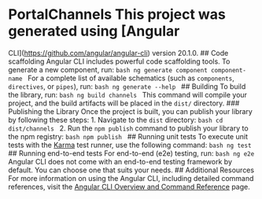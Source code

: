 # PortalChannels This project was generated using [Angular
CLI](https://github.com/angular/angular-cli) version 20.1.0. ## Code scaffolding
Angular CLI includes powerful code scaffolding tools. To generate a new
component, run: ```bash ng generate component component-name ``` For a complete
list of available schematics (such as `components`, `directives`, or `pipes`),
run: ```bash ng generate --help ``` ## Building To build the library, run:
```bash ng build channels ``` This command will compile your
project, and the build artifacts will be placed in the `dist/` directory. ###
Publishing the Library Once the project is built, you can publish your library
by following these steps: 1. Navigate to the `dist` directory: ```bash cd
dist/channels ``` 2. Run the `npm publish` command to publish
your library to the npm registry: ```bash npm publish ``` ## Running unit tests
To execute unit tests with the [Karma](https://karma-runner.github.io) test
runner, use the following command: ```bash ng test ``` ## Running end-to-end
tests For end-to-end (e2e) testing, run: ```bash ng e2e ``` Angular CLI does not
come with an end-to-end testing framework by default. You can choose one that
suits your needs. ## Additional Resources For more information on using the
Angular CLI, including detailed command references, visit the [Angular CLI
Overview and Command Reference](https://angular.dev/tools/cli) page.
